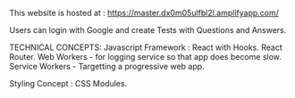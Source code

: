 This website is hosted at : https://master.dx0m05ulfbl2l.amplifyapp.com/

Users can login with Google and create Tests with Questions and Answers.

TECHNICAL CONCEPTS:
Javascript Framework :
React with Hooks.
React Router.
Web Workers - for logging service so that app does become slow.
Service Workers - Targetting a progressive web app.

Styling Concept : CSS Modules.
